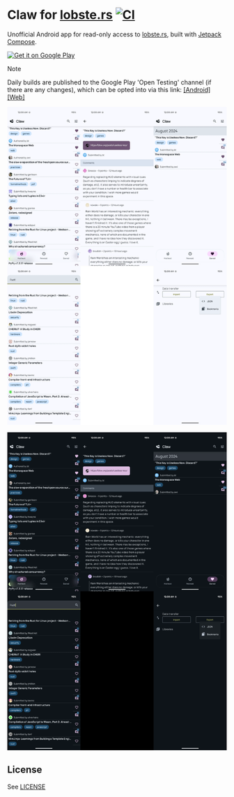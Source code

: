 # Claw for [lobste.rs](https://lobste.rs) [![CI](https://github.com/msfjarvis/compose-lobsters/actions/workflows/ci.yml/badge.svg)](https://github.com/msfjarvis/compose-lobsters/actions/workflows/ci.yml)

Unofficial Android app for read-only access to [lobste.rs](https://lobste.rs), built with [Jetpack Compose](https://developer.android.com/jetpack/compose).

<a href="https://play.google.com/store/apps/details?id=dev.msfjarvis.claw.android">
  <img src="https://play.google.com/intl/en_us/badges/static/images/badges/en_badge_web_generic.png"
       alt="Get it on Google Play"
       height="80" />
</a>

> [!NOTE]
> Daily builds are published to the Google Play 'Open Testing' channel (if there are any changes), which can be opted into via this link: [[Android]](https://play.google.com/store/apps/details?id=dev.msfjarvis.claw.android) [[Web]](https://play.google.com/apps/testing/dev.msfjarvis.claw.android)

<img src="https://github.com/msfjarvis/compose-lobsters/blob/main/.github/readme_feature_light.webp#gh-light-mode-only"
     alt="A grid of screenshots from the app, in clockwise order: the main screen, the comments page, the search page and the saved posts page"
     width="550" />

<img src="https://github.com/msfjarvis/compose-lobsters/blob/main/.github/readme_feature_dark.webp#gh-dark-mode-only"
     alt="A grid of screenshots from the app, in clockwise order: the main screen, the comments page, the search page and the saved posts page"
     width="550" />

## License

See [LICENSE](LICENSE)
